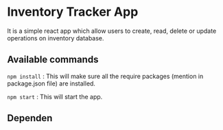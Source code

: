 # Inventory Tracker App

It is a simple react app which allow users to create, read, delete or update operations on inventory database.

## Available commands
`npm install` : This will make sure all the require packages (mention in package.json file) are installed.

`npm start` : This will start the app.

## Dependen